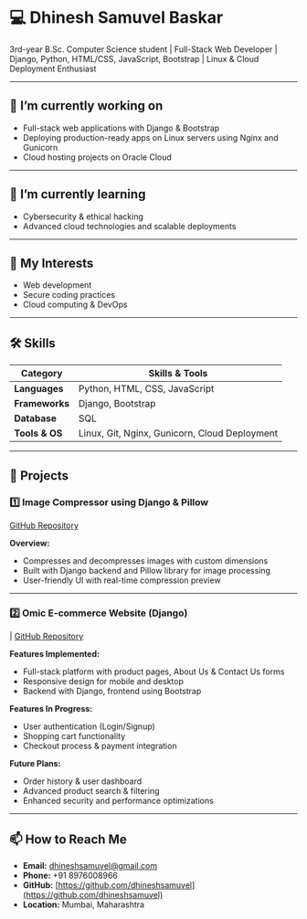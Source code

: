 # 💻 Dhinesh Samuvel Baskar  

3rd-year B.Sc. Computer Science student | Full-Stack Web Developer | Django, Python, HTML/CSS, JavaScript, Bootstrap | Linux & Cloud Deployment Enthusiast  

---

## 🔭 I’m currently working on
- Full-stack web applications with Django & Bootstrap  
- Deploying production-ready apps on Linux servers using Nginx and Gunicorn  
- Cloud hosting projects on Oracle Cloud  

---

## 🌱 I’m currently learning
- Cybersecurity & ethical hacking  
- Advanced cloud technologies and scalable deployments  

---

## 👀 My Interests
- Web development  
- Secure coding practices  
- Cloud computing & DevOps  

---

## 🛠 Skills

| Category | Skills & Tools |
|----------|----------------|
| **Languages** | Python, HTML, CSS, JavaScript |
| **Frameworks** | Django, Bootstrap |
| **Database** |  SQL |
| **Tools & OS** | Linux, Git, Nginx, Gunicorn, Cloud Deployment |

---

## 💼 Projects

### **1️⃣ Image Compressor using Django & Pillow**  
[GitHub Repository](https://github.com/dhineshsamuvel/imgagecompressor.git)  

**Overview:**  
- Compresses and decompresses images with custom dimensions  
- Built with Django backend and Pillow library for image processing  
- User-friendly UI with real-time compression preview  

---

### **2️⃣ Omic E-commerce Website (Django)**  
| [GitHub Repository](https://github.com/dhineshsamuvel/ecommerce.git)  

**Features Implemented:**  
- Full-stack platform with product pages, About Us & Contact Us forms  
- Responsive design for mobile and desktop  
- Backend with Django, frontend using Bootstrap  

**Features In Progress:**  
- User authentication (Login/Signup)  
- Shopping cart functionality  
- Checkout process & payment integration  

**Future Plans:**  
- Order history & user dashboard  
- Advanced product search & filtering  
- Enhanced security and performance optimizations  

---

## 📫 How to Reach Me
- **Email:** [dhineshsamuvel@gmail.com](mailto:dhineshsamuvel@gmail.com)  
- **Phone:** +91 8976008966  
- **GitHub:** [https://github.com/dhineshsamuvel](https://github.com/dhineshsamuvel)  
- **Location:** Mumbai, Maharashtra  
